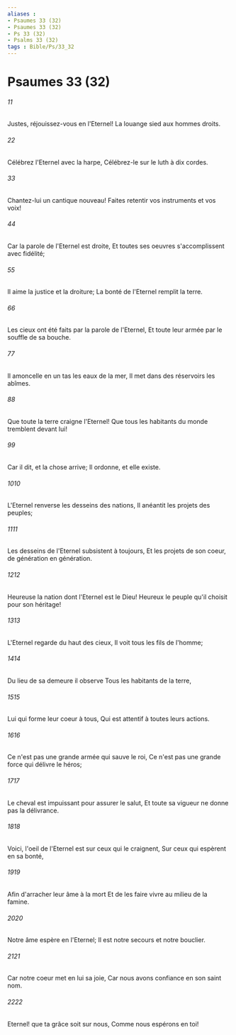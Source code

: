 ```yaml
---
aliases : 
- Psaumes 33 (32)
- Psaumes 33 (32)
- Ps 33 (32)
- Psalms 33 (32)
tags : Bible/Ps/33_32
---
```


# Psaumes 33 (32)

###### 11
Justes, réjouissez-vous en l'Eternel! La louange sied aux hommes droits.
###### 22
Célébrez l'Eternel avec la harpe, Célébrez-le sur le luth à dix cordes.
###### 33
Chantez-lui un cantique nouveau! Faites retentir vos instruments et vos voix!
###### 44
Car la parole de l'Eternel est droite, Et toutes ses oeuvres s'accomplissent avec fidélité;
###### 55
Il aime la justice et la droiture; La bonté de l'Eternel remplit la terre.
###### 66
Les cieux ont été faits par la parole de l'Eternel, Et toute leur armée par le souffle de sa bouche.
###### 77
Il amoncelle en un tas les eaux de la mer, Il met dans des réservoirs les abîmes.
###### 88
Que toute la terre craigne l'Eternel! Que tous les habitants du monde tremblent devant lui!
###### 99
Car il dit, et la chose arrive; Il ordonne, et elle existe.
###### 1010
L'Eternel renverse les desseins des nations, Il anéantit les projets des peuples;
###### 1111
Les desseins de l'Eternel subsistent à toujours, Et les projets de son coeur, de génération en génération.
###### 1212
Heureuse la nation dont l'Eternel est le Dieu! Heureux le peuple qu'il choisit pour son héritage!
###### 1313
L'Eternel regarde du haut des cieux, Il voit tous les fils de l'homme;
###### 1414
Du lieu de sa demeure il observe Tous les habitants de la terre,
###### 1515
Lui qui forme leur coeur à tous, Qui est attentif à toutes leurs actions.
###### 1616
Ce n'est pas une grande armée qui sauve le roi, Ce n'est pas une grande force qui délivre le héros;
###### 1717
Le cheval est impuissant pour assurer le salut, Et toute sa vigueur ne donne pas la délivrance.
###### 1818
Voici, l'oeil de l'Eternel est sur ceux qui le craignent, Sur ceux qui espèrent en sa bonté,
###### 1919
Afin d'arracher leur âme à la mort Et de les faire vivre au milieu de la famine.
###### 2020
Notre âme espère en l'Eternel; Il est notre secours et notre bouclier.
###### 2121
Car notre coeur met en lui sa joie, Car nous avons confiance en son saint nom.
###### 2222
Eternel! que ta grâce soit sur nous, Comme nous espérons en toi!
